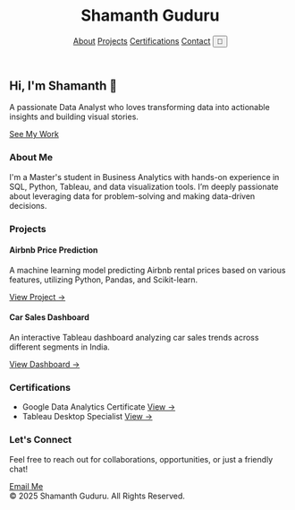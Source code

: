 <!DOCTYPE html>
<html lang="en">
<head>
  <meta charset="UTF-8" />
  <meta name="viewport" content="width=device-width, initial-scale=1.0" />
  <title>Shamanth Guduru | Data Analyst</title>
  <script src="https://cdn.tailwindcss.com"></script>
  <script>
    tailwind.config = {
      darkMode: 'class',
      theme: {
        extend: {
          fontFamily: {
            sans: ['Inter', 'sans-serif'],
          },
        }
      }
    }
  </script>
  <link href="https://fonts.googleapis.com/css2?family=Inter:wght@400;700&display=swap" rel="stylesheet">
  <script src="https://unpkg.com/@lottiefiles/lottie-player@latest/dist/lottie-player.js"></script>
  <script src="https://unpkg.com/feather-icons"></script>
</head>
<body class="bg-gray-50 text-gray-900 font-sans transition-colors duration-300">
  <header class="flex justify-between items-center p-6 bg-white dark:bg-gray-900 dark:text-gray-100 shadow-md sticky top-0 z-50">
    <h1 class="text-2xl font-bold">Shamanth Guduru</h1>
    <nav class="space-x-4 flex items-center">
      <a href="#about" class="hover:text-blue-500">About</a>
      <a href="#projects" class="hover:text-blue-500">Projects</a>
      <a href="#certifications" class="hover:text-blue-500">Certifications</a>
      <a href="#contact" class="hover:text-blue-500">Contact</a>
      <button id="theme-toggle" class="ml-4 p-2 bg-gray-200 dark:bg-gray-700 rounded">🌙</button>
    </nav>
  </header>

  <section class="flex flex-col items-center justify-center text-center p-12 bg-gradient-to-r from-blue-500 to-purple-600 text-white">
    <h2 class="text-4xl font-bold mb-4">Hi, I'm Shamanth 👋</h2>
    <p class="text-lg mb-6 max-w-xl">A passionate Data Analyst who loves transforming data into actionable insights and building visual stories.</p>
    <a href="#projects" class="bg-white text-blue-600 px-6 py-3 rounded-full shadow hover:scale-105 transition-transform">See My Work</a>
    <div class="mt-8">
      <lottie-player src="https://assets2.lottiefiles.com/packages/lf20_jcikwtux.json" background="transparent" speed="1" style="width: 200px; height: 200px;" loop autoplay></lottie-player>
    </div>
  </section>

  <section id="about" class="p-12 bg-white dark:bg-gray-900 dark:text-gray-100">
    <h3 class="text-3xl font-semibold mb-4">About Me</h3>
    <p class="max-w-3xl leading-relaxed">I'm a Master's student in Business Analytics with hands-on experience in SQL, Python, Tableau, and data visualization tools. I’m deeply passionate about leveraging data for problem-solving and making data-driven decisions.</p>
  </section>

  <section id="projects" class="p-12 bg-gray-100 dark:bg-gray-800 dark:text-gray-100">
    <h3 class="text-3xl font-semibold mb-8 text-center">Projects</h3>
    <div class="grid gap-8 md:grid-cols-2 lg:grid-cols-3">
      <div class="bg-white dark:bg-gray-700 p-6 rounded-xl shadow-md hover:scale-105 transition-transform">
        <h4 class="text-xl font-bold mb-2">Airbnb Price Prediction</h4>
        <p class="mb-4">A machine learning model predicting Airbnb rental prices based on various features, utilizing Python, Pandas, and Scikit-learn.</p>
        <a href="https://github.com/yourusername/airbnb-price-prediction" target="_blank" class="text-blue-500">View Project →</a>
      </div>
      <div class="bg-white dark:bg-gray-700 p-6 rounded-xl shadow-md hover:scale-105 transition-transform">
        <h4 class="text-xl font-bold mb-2">Car Sales Dashboard</h4>
        <p class="mb-4">An interactive Tableau dashboard analyzing car sales trends across different segments in India.</p>
        <a href="https://github.com/yourusername/car-sales-dashboard" target="_blank" class="text-blue-500">View Dashboard →</a>
      </div>
    </div>
  </section>

  <section id="certifications" class="p-12 bg-white dark:bg-gray-900 dark:text-gray-100">
    <h3 class="text-3xl font-semibold mb-6 text-center">Certifications</h3>
    <ul class="space-y-4">
      <li class="flex items-center justify-between bg-gray-100 dark:bg-gray-700 p-4 rounded-md">
        <span>Google Data Analytics Certificate</span>
        <a href="https://www.coursera.org/account/accomplishments/certificate/yourcertificateid" target="_blank" class="text-blue-500">View →</a>
      </li>
      <li class="flex items-center justify-between bg-gray-100 dark:bg-gray-700 p-4 rounded-md">
        <span>Tableau Desktop Specialist</span>
        <a href="#" target="_blank" class="text-blue-500">View →</a>
      </li>
    </ul>
  </section>

  <section id="contact" class="p-12 bg-gray-100 dark:bg-gray-800 dark:text-gray-100 text-center">
    <h3 class="text-3xl font-semibold mb-4">Let's Connect</h3>
    <p class="mb-4">Feel free to reach out for collaborations, opportunities, or just a friendly chat!</p>
    <div class="flex justify-center space-x-6 mb-6">
      <a href="https://linkedin.com/in/yourlinkedin" target="_blank" class="text-gray-700 dark:text-gray-300 hover:text-blue-600">
        <i data-feather="linkedin" class="w-6 h-6"></i>
      </a>
      <a href="https://github.com/yourusername" target="_blank" class="text-gray-700 dark:text-gray-300 hover:text-blue-600">
        <i data-feather="github" class="w-6 h-6"></i>
      </a>
      <a href="mailto:youremail@example.com" class="text-gray-700 dark:text-gray-300 hover:text-blue-600">
        <i data-feather="mail" class="w-6 h-6"></i>
      </a>
    </div>
    <a href="mailto:youremail@example.com" class="bg-blue-500 text-white px-6 py-3 rounded-full shadow hover:bg-blue-600">Email Me</a>
  </section>

  <footer class="p-6 bg-white dark:bg-gray-900 dark:text-gray-100 text-center text-sm">
    © 2025 Shamanth Guduru. All Rights Reserved.
  </footer>

  <script>
    feather.replace();
    const toggleBtn = document.getElementById('theme-toggle');
    toggleBtn.addEventListener('click', () => {
      document.documentElement.classList.toggle('dark');
    });
  </script>
</body>
</html>
